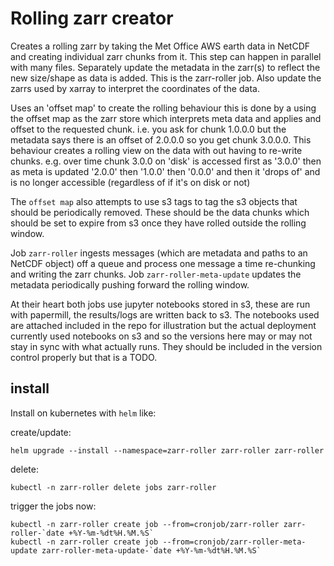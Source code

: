 # Rolling zarr creator

Creates a rolling zarr by taking the Met Office AWS earth data in NetCDF and creating individual zarr chunks from it. This step can happen in parallel with many files.
Separately update the metadata in the zarr(s) to reflect the new size/shape as data is added. This is the zarr-roller job.
Also update the zarrs used by xarray to interpret the coordinates of the data.

Uses an 'offset map' to create the rolling behaviour this is done by a using the offset map as the zarr store which interprets meta data and applies and offset to the requested chunk. i.e. you ask for chunk 1.0.0.0 but the metadata says there is an offset of 2.0.0.0 so you get chunk 3.0.0.0. This behaviour creates a rolling view on the data with out having to re-write chunks. e.g. over time chunk 3.0.0 on 'disk' is accessed first as '3.0.0' then as meta is updated '2.0.0' then '1.0.0' then '0.0.0' and then it 'drops of' and is no longer accessible (regardless of if it's on disk or not) 

The `offset map` also attempts to use s3 tags to tag the s3 objects that should be periodically removed. These should be the data chunks which should be set to expire from s3 once they have rolled outside the rolling window.

Job `zarr-roller` ingests messages (which are metadata and paths to an NetCDF object) off a queue and process one message a time re-chunking and writing the zarr chunks.
Job `zarr-roller-meta-update` updates the metadata periodically pushing forward the rolling window.

At their heart both jobs use jupyter notebooks stored in s3, these are run with papermill, the results/logs are written back to s3.
The notebooks used are attached included in the repo for illustration but the actual deployment currently used notebooks on s3 and so the versions here may or may not stay in sync with what actually runs. They should be included in the version control properly but that is a TODO.


## install

Install on kubernetes  with `helm` like:

create/update:

```shell
helm upgrade --install --namespace=zarr-roller zarr-roller zarr-roller
```

delete:
```
kubectl -n zarr-roller delete jobs zarr-roller
```

trigger the jobs now:

```shell
kubectl -n zarr-roller create job --from=cronjob/zarr-roller zarr-roller-`date +%Y-%m-%dt%H.%M.%S`
kubectl -n zarr-roller create job --from=cronjob/zarr-roller-meta-update zarr-roller-meta-update-`date +%Y-%m-%dt%H.%M.%S`
````